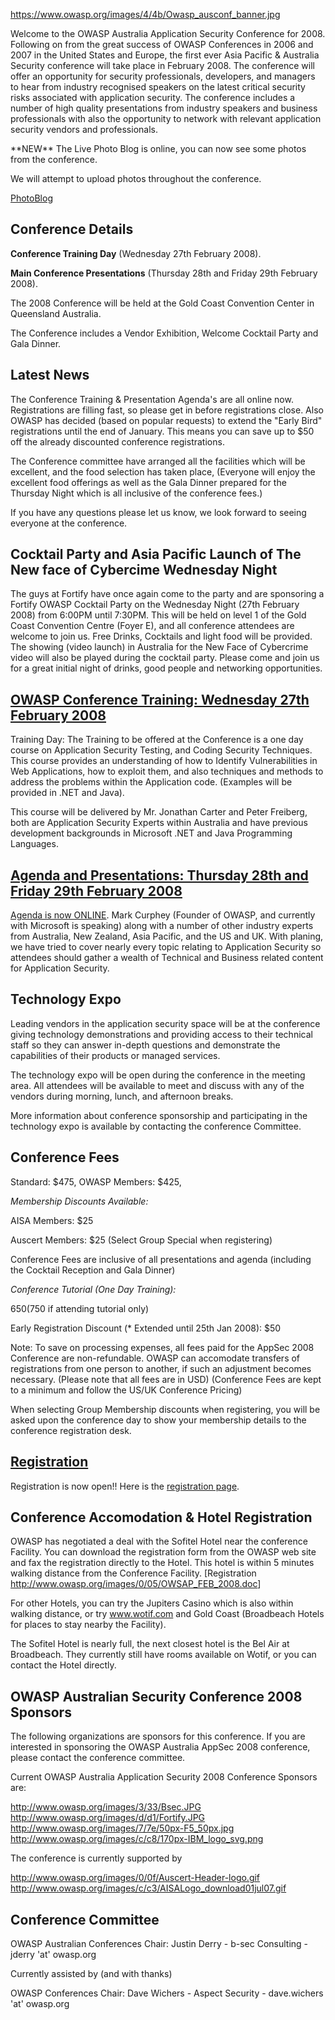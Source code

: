 [<https://www.owasp.org/images/4/4b/Owasp_ausconf_banner.jpg>](http://www.owasp.org/index.php/OWASP_Australia_AppSec_2008_Conference)

Welcome to the OWASP Australia Application Security Conference for 2008.
Following on from the great success of OWASP Conferences in 2006 and
2007 in the United States and Europe, the first ever Asia Pacific &
Australia Security conference will take place in February 2008. The
conference will offer an opportunity for security professionals,
developers, and managers to hear from industry recognised speakers on
the latest critical security risks associated with application security.
The conference includes a number of high quality presentations from
industry speakers and business professionals with also the opportunity
to network with relevant application security vendors and professionals.

\*\*NEW\*\* The Live Photo Blog is online, you can now see some photos
from the conference.

We will attempt to upload photos throughout the conference.

[PhotoBlog](http://www.owasp.org/index.php/OWASP_Australia_AppSec_2008_Conference/PhotoBlog)

## Conference Details

**Conference Training Day** (Wednesday 27th February 2008).

**Main Conference Presentations** (Thursday 28th and Friday 29th
February 2008).

The 2008 Conference will be held at the Gold Coast Convention Center in
Queensland Australia.

The Conference includes a Vendor Exhibition, Welcome Cocktail Party and
Gala Dinner.

## Latest News

The Conference Training & Presentation Agenda's are all online now.
Registrations are filling fast, so please get in before registrations
close. Also OWASP has decided (based on popular requests) to extend the
"Early Bird" registrations until the end of January. This means you can
save up to $50 off the already discounted conference registrations.

The Conference committee have arranged all the facilities which will be
excellent, and the food selection has taken place, (Everyone will enjoy
the excellent food offerings as well as the Gala Dinner prepared for the
Thursday Night which is all inclusive of the conference fees.)

If you have any questions please let us know, we look forward to seeing
everyone at the conference.

## Cocktail Party and Asia Pacific Launch of The New face of Cybercime Wednesday Night

The guys at Fortify have once again come to the party and are sponsoring
a Fortify OWASP Cocktail Party on the Wednesday Night (27th February
2008) from 6:00PM until 7:30PM. This will be held on level 1 of the Gold
Coast Convention Centre (Foyer E), and all conference attendees are
welcome to join us. Free Drinks, Cocktails and light food will be
provided. The showing (video launch) in Australia for the New Face of
Cybercrime video will also be played during the cocktail party. Please
come and join us for a great initial night of drinks, good people and
networking opportunities.

## [OWASP Conference Training: Wednesday 27th February 2008](OWASP_Australia_AppSec_2008_Conference/TrainingAgenda "wikilink")

Training Day: The Training to be offered at the Conference is a one day
course on Application Security Testing, and Coding Security Techniques.
This course provides an understanding of how to Identify Vulnerabilities
in Web Applications, how to exploit them, and also techniques and
methods to address the problems within the Application code. (Examples
will be provided in .NET and Java).

This course will be delivered by Mr. Jonathan Carter and Peter Freiberg,
both are Application Security Experts within Australia and have previous
development backgrounds in Microsoft .NET and Java Programming
Languages.

## [Agenda and Presentations: Thursday 28th and Friday 29th February 2008](OWASP_Australia_AppSec_2008_Conference/Agenda "wikilink")

[Agenda is now
ONLINE](http://www.owasp.org/index.php/OWASP_Australia_AppSec_2008_Conference/Agenda).
Mark Curphey (Founder of OWASP, and currently with Microsoft is
speaking) along with a number of other industry experts from Australia,
New Zealand, Asia Pacific, and the US and UK. With planing, we have
tried to cover nearly every topic relating to Application Security so
attendees should gather a wealth of Technical and Business related
content for Application Security.

## Technology Expo

Leading vendors in the application security space will be at the
conference giving technology demonstrations and providing access to
their technical staff so they can answer in-depth questions and
demonstrate the capabilities of their products or managed services.

The technology expo will be open during the conference in the meeting
area. All attendees will be available to meet and discuss with any of
the vendors during morning, lunch, and afternoon breaks.

More information about conference sponsorship and participating in the
technology expo is available by contacting the conference Committee.

## Conference Fees

Standard: $475, OWASP Members: $425,

*Membership Discounts Available:*

AISA Members: $25

Auscert Members: $25 (Select Group Special when registering)

Conference Fees are inclusive of all presentations and agenda (including
the Cocktail Reception and Gala Dinner)

*Conference Tutorial (One Day Training):*

$650 ($750 if attending tutorial only)

Early Registration Discount (\* Extended until 25th Jan 2008): $50

Note: To save on processing expenses, all fees paid for the AppSec 2008
Conference are non-refundable. OWASP can accomodate transfers of
registrations from one person to another, if such an adjustment becomes
necessary. (Please note that all fees are in USD) (Conference Fees are
kept to a minimum and follow the US/UK Conference Pricing)

When selecting Group Membership discounts when registering, you will be
asked upon the conference day to show your membership details to the
conference registration desk.

## [Registration](http://guest.cvent.com/i.aspx?4W,M3,91a28af2-06ca-4030-bec4-a55c5a6fe138)

Registration is now open\!\! Here is the [registration
page](http://guest.cvent.com/i.aspx?4W,M3,91a28af2-06ca-4030-bec4-a55c5a6fe138).

## Conference Accomodation & Hotel Registration

OWASP has negotiated a deal with the Sofitel Hotel near the conference
Facility. You can download the registration form from the OWASP web site
and fax the registration directly to the Hotel. This hotel is within 5
minutes walking distance from the Conference Facility. \[Registration
<http://www.owasp.org/images/0/05/OWSAP_FEB_2008.doc>\]

For other Hotels, you can try the Jupiters Casino which is also within
walking distance, or try www.wotif.com and Gold Coast (Broadbeach Hotels
for places to stay nearby the Facility).

The Sofitel Hotel is nearly full, the next closest hotel is the Bel Air
at Broadbeach. They currently still have rooms available on Wotif, or
you can contact the Hotel directly.

## OWASP Australian Security Conference 2008 Sponsors

The following organizations are sponsors for this conference. If you are
interested in sponsoring the OWASP Australia AppSec 2008 conference,
please contact the conference committee.

Current OWASP Australia Application Security 2008 Conference Sponsors
are:

[<http://www.owasp.org/images/3/33/Bsec.JPG>](http://www.b-sec.com)
[<http://www.owasp.org/images/d/d1/Fortify.JPG>](http://www.fortifysoftware.com)
[<http://www.owasp.org/images/7/7e/50px-F5_50px.jpg>](http://www.f5.com)
[<http://www.owasp.org/images/c/c8/170px-IBM_logo_svg.png>](http://www.ibm.com)

The conference is currently supported by

[<http://www.owasp.org/images/0/0f/Auscert-Header-logo.gif>](http://www.auscert.org.au)
[<http://www.owasp.org/images/c/c3/AISALogo_download01jul07.gif>](http://www.aisa.org.au)

## Conference Committee

OWASP Australian Conferences Chair: Justin Derry - b-sec Consulting -
jderry 'at' owasp.org

Currently assisted by (and with thanks)

OWASP Conferences Chair: Dave Wichers - Aspect Security - dave.wichers
'at' owasp.org